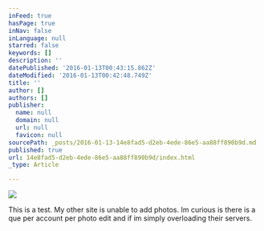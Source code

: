 ```yaml
---
inFeed: true
hasPage: true
inNav: false
inLanguage: null
starred: false
keywords: []
description: ''
datePublished: '2016-01-13T00:43:15.862Z'
dateModified: '2016-01-13T00:42:48.749Z'
title: ''
author: []
authors: []
publisher:
  name: null
  domain: null
  url: null
  favicon: null
sourcePath: _posts/2016-01-13-14e8fad5-d2eb-4ede-86e5-aa88ff890b9d.md
published: true
url: 14e8fad5-d2eb-4ede-86e5-aa88ff890b9d/index.html
_type: Article

---
```

![](https://the-grid-user-content.s3-us-west-2.amazonaws.com/e692308a-0ee1-409a-a3dd-acf18765010d.jpg)

This is a test. My other site is unable to add photos. Im curious is there is a que per account per photo edit and if im simply overloading their servers.